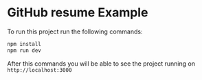 # GitHub resume Example

To run this project run the following commands:

```bash
npm install
npm run dev
```

After this commands you will be able to see the project running on `http://localhost:3000`
